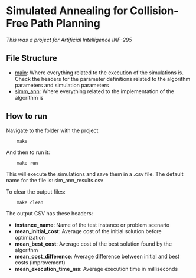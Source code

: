 # Simulated Annealing for Collision-Free Path Planning 

*This was a project for Artificial Intelligence INF-295*

## File Structure
- [main](https://github.com/Rodrigo-Alfaro/SimulatedAnnealing-FC/blob/main/main.cpp): Where everything related to the execution of the simulations is. Check the headers for the parameter definitions related to the algorithm parameters and simulation parameters
- [simm_ann](https://github.com/Rodrigo-Alfaro/SimulatedAnnealing-FC/blob/main/sim_ann.cpp): Where everything related to the implementation of the algorithm is

## How to run
Navigate to the folder with the project
```
    make
```
And then to run it:
```
    make run
```
This will execute the simulations and save them in a .csv file. The default name for the file is: sim_ann_results.csv

To clear the output files:
```
    make clean
```

The output CSV has these headers:
- **instance_name**: Name of the test instance or problem scenario
- **mean_initial_cost**: Average cost of the initial solution before optimization
- **mean_best_cost**: Average cost of the best solution found by the algorithm
- **mean_cost_difference**: Average difference between initial and best costs (improvement)
- **mean_execution_time_ms**: Average execution time in milliseconds
